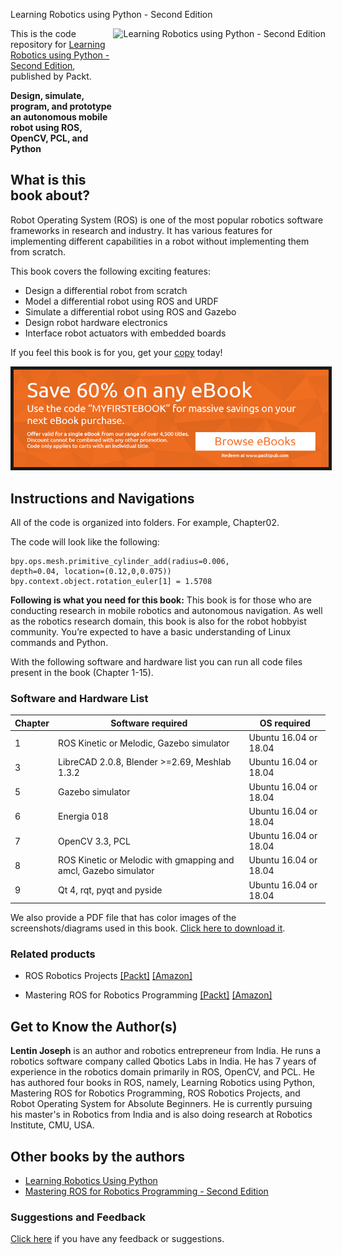 Learning Robotics using Python - Second Edition

<a href="https://www.packtpub.com/hardware-and-creative/learning-robotics-using-python-second-edition?utm_source=github&utm_medium=repository&utm_campaign=9781788623315"><img src="https://dz13w8afd47il.cloudfront.net/sites/default/files/imagecache/ppv4_main_book_cover/B09357.png" alt="Learning Robotics using Python - Second Edition" height="256px" align="right"></a>

This is the code repository for [Learning Robotics using Python - Second Edition](https://www.packtpub.com/hardware-and-creative/learning-robotics-using-python-second-edition?utm_source=github&utm_medium=repository&utm_campaign=9781788623315), published by Packt.

**Design, simulate, program, and prototype an autonomous mobile robot using ROS, OpenCV, PCL, and Python**

## What is this book about?
Robot Operating System (ROS) is one of the most popular robotics software frameworks in research and industry. It has various features for implementing different capabilities in a robot without implementing them from scratch.

This book covers the following exciting features: 
* Design a differential robot from scratch
* Model a differential robot using ROS and URDF
* Simulate a differential robot using ROS and Gazebo
* Design robot hardware electronics
* Interface robot actuators with embedded boards

If you feel this book is for you, get your [copy](https://www.amazon.com/dp/1788623312) today!

<a href="https://www.packtpub.com/?utm_source=github&utm_medium=banner&utm_campaign=GitHubBanner"><img src="https://raw.githubusercontent.com/PacktPublishing/GitHub/master/GitHub.png" 
alt="https://www.packtpub.com/" border="5" /></a>


## Instructions and Navigations
All of the code is organized into folders. For example, Chapter02.

The code will look like the following:
```
bpy.ops.mesh.primitive_cylinder_add(radius=0.006,
depth=0.04, location=(0.12,0,0.075))
bpy.context.object.rotation_euler[1] = 1.5708

```

**Following is what you need for this book:**
This book is for those who are conducting research in mobile robotics and autonomous navigation. As well as the robotics research domain, this book is also for the robot hobbyist community. You’re expected to have a basic understanding of Linux commands and Python.

With the following software and hardware list you can run all code files present in the book (Chapter 1-15).

### Software and Hardware List

| Chapter  | Software required                   | OS required                        |
| -------- | ------------------------------------| -----------------------------------|
| 1        | ROS Kinetic or Melodic, Gazebo simulator                    | Ubuntu 16.04 or 18.04 |
| 3        | LibreCAD 2.0.8, Blender >=2.69, Meshlab 1.3.2            | Ubuntu 16.04 or 18.04 |
| 5        | Gazebo simulator            | Ubuntu 16.04 or 18.04 |
| 6        | Energia 018            | Ubuntu 16.04 or 18.04 |
| 7        | OpenCV 3.3, PCL            | Ubuntu 16.04 or 18.04 |
| 8        | ROS Kinetic or Melodic with gmapping and amcl, Gazebo simulator            | Ubuntu 16.04 or 18.04 |
| 9        | Qt 4, rqt, pyqt and pyside            | Ubuntu 16.04 or 18.04 |



We also provide a PDF file that has color images of the screenshots/diagrams used in this book. [Click here to download it](https://www.packtpub.com/sites/default/files/downloads/LearningRoboticsusingPythonSecondEdition_ColorImages.pdf).

### Related products <Paste books from the Other books you may enjoy section>
* ROS Robotics Projects [[Packt]](https://www.packtpub.com/hardware-and-creative/ros-robotics-projects?utm_source=github&utm_medium=repository&utm_campaign=9781783554713) [[Amazon]](https://www.amazon.com/dp/1783554711)

* Mastering ROS for Robotics Programming [[Packt]](https://www.packtpub.com/hardware-and-creative/mastering-ros-robotics-programming?utm_source=github&utm_medium=repository&utm_campaign=9781783551798) [[Amazon]](https://www.amazon.com/dp/1783551798)

## Get to Know the Author(s)
**Lentin Joseph** is an author and robotics entrepreneur from India. He runs a robotics
software company called Qbotics Labs in India. He has 7 years of experience in the robotics
domain primarily in ROS, OpenCV, and PCL.
He has authored four books in ROS, namely, Learning Robotics using Python, Mastering ROS
for Robotics Programming, ROS Robotics Projects, and Robot Operating System for Absolute
Beginners.
He is currently pursuing his master's in Robotics from India and is also doing research at
Robotics Institute, CMU, USA.



## Other books by the authors
* [Learning Robotics Using Python](https://www.packtpub.com/application-development/learning-robotics-using-python?utm_source=github&utm_medium=repository&utm_campaign=9781783287536)
* [Mastering ROS for Robotics Programming - Second Edition](https://www.packtpub.com/hardware-and-creative/mastering-ros-robotics-programming-second-edition?utm_source=github&utm_medium=repository&utm_campaign=9781788478953)

### Suggestions and Feedback
[Click here](https://docs.google.com/forms/d/e/1FAIpQLSdy7dATC6QmEL81FIUuymZ0Wy9vH1jHkvpY57OiMeKGqib_Ow/viewform) if you have any feedback or suggestions.
